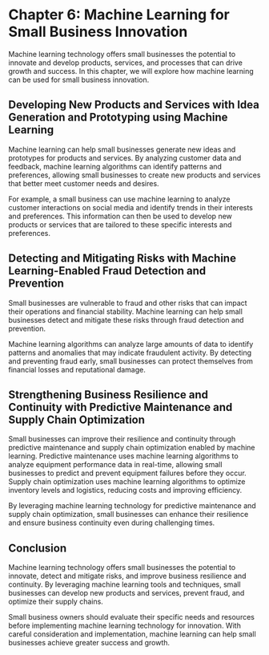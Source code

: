 Chapter 6: Machine Learning for Small Business Innovation
=========================================================

Machine learning technology offers small businesses the potential to innovate and develop products, services, and processes that can drive growth and success. In this chapter, we will explore how machine learning can be used for small business innovation.

Developing New Products and Services with Idea Generation and Prototyping using Machine Learning
------------------------------------------------------------------------------------------------

Machine learning can help small businesses generate new ideas and prototypes for products and services. By analyzing customer data and feedback, machine learning algorithms can identify patterns and preferences, allowing small businesses to create new products and services that better meet customer needs and desires.

For example, a small business can use machine learning to analyze customer interactions on social media and identify trends in their interests and preferences. This information can then be used to develop new products or services that are tailored to these specific interests and preferences.

Detecting and Mitigating Risks with Machine Learning-Enabled Fraud Detection and Prevention
-------------------------------------------------------------------------------------------

Small businesses are vulnerable to fraud and other risks that can impact their operations and financial stability. Machine learning can help small businesses detect and mitigate these risks through fraud detection and prevention.

Machine learning algorithms can analyze large amounts of data to identify patterns and anomalies that may indicate fraudulent activity. By detecting and preventing fraud early, small businesses can protect themselves from financial losses and reputational damage.

Strengthening Business Resilience and Continuity with Predictive Maintenance and Supply Chain Optimization
----------------------------------------------------------------------------------------------------------

Small businesses can improve their resilience and continuity through predictive maintenance and supply chain optimization enabled by machine learning. Predictive maintenance uses machine learning algorithms to analyze equipment performance data in real-time, allowing small businesses to predict and prevent equipment failures before they occur. Supply chain optimization uses machine learning algorithms to optimize inventory levels and logistics, reducing costs and improving efficiency.

By leveraging machine learning technology for predictive maintenance and supply chain optimization, small businesses can enhance their resilience and ensure business continuity even during challenging times.

Conclusion
----------

Machine learning technology offers small businesses the potential to innovate, detect and mitigate risks, and improve business resilience and continuity. By leveraging machine learning tools and techniques, small businesses can develop new products and services, prevent fraud, and optimize their supply chains.

Small business owners should evaluate their specific needs and resources before implementing machine learning technology for innovation. With careful consideration and implementation, machine learning can help small businesses achieve greater success and growth.
